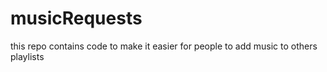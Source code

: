 # musicRequests

this repo contains code to make it easier for people to add music to others playlists 

